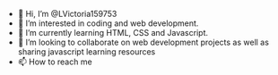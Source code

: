 - 👋 Hi, I’m @LVictoria159753
- 👀 I’m interested in coding and web development.
- 🌱 I’m currently learning HTML, CSS and Javascript.
- 💞️ I’m looking to collaborate on web development projects as well as sharing javascript learning resources
- 📫 How to reach me

<!---
LVictoria159753/LVictoria159753 is a ✨ special ✨ repository because its `README.md` (this file) appears on your GitHub profile.
You can click the Preview link to take a look at your changes.
--->
